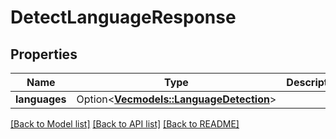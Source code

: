 # DetectLanguageResponse

## Properties

Name | Type | Description | Notes
------------ | ------------- | ------------- | -------------
**languages** | Option<[**Vec<models::LanguageDetection>**](LanguageDetection.md)> |  | [optional]

[[Back to Model list]](../README.md#documentation-for-models) [[Back to API list]](../README.md#documentation-for-api-endpoints) [[Back to README]](../README.md)



